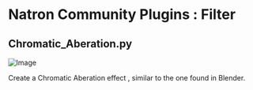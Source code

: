 # Natron Community Plugins : Filter

## Chromatic_Aberation.py 
![Image](https://github.com/NatronVFX/natron-plugins/blob/master/Filter/Chromatic_Aberation_screenshot.png?raw=true)

Create a Chromatic Aberation effect , similar to the one found in Blender.
